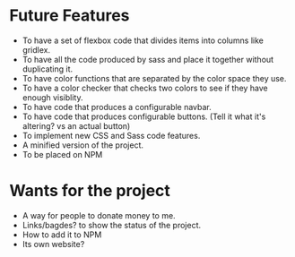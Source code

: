 # Future Features
*   To have a set of flexbox code that divides items into columns like gridlex.
*   To have all the code produced by sass and place it together without duplicating it.
*   To have color functions that are separated by the color space they use.
*   To have a color checker that checks two colors to see if they have enough visiblity.
*   To have code that produces a configurable navbar.
*   To have code that produces configurable buttons. (Tell it what it's altering? <a> vs an actual button)
*   To implement new CSS and Sass code features.
*   A minified version of the project.
*   To be placed on NPM

# Wants for the project
*   A way for people to donate money to me.
*   Links/bagdes? to show the status of the project.
*   How to add it to NPM
*   Its own website?
